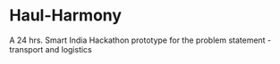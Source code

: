# Haul-Harmony
A 24 hrs. Smart India Hackathon prototype for the problem statement - transport and logistics 
